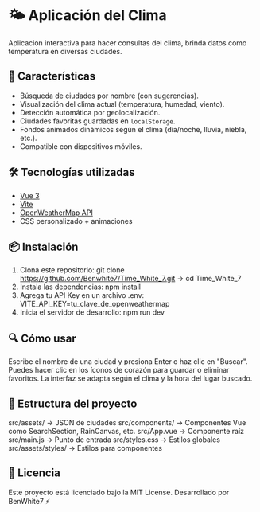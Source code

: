 # 🌤️ Aplicación del Clima

Aplicacion interactiva para hacer consultas del clima, brinda datos como temperatura en diversas ciudades.

## 🚀 Características

- Búsqueda de ciudades por nombre (con sugerencias).
- Visualización del clima actual (temperatura, humedad, viento).
- Detección automática por geolocalización.
- Ciudades favoritas guardadas en `localStorage`.
- Fondos animados dinámicos según el clima (día/noche, lluvia, niebla, etc.).
- Compatible con dispositivos móviles.

## 🛠️ Tecnologías utilizadas

- [Vue 3](https://vuejs.org/)
- [Vite](https://vitejs.dev/)
- [OpenWeatherMap API](https://openweathermap.org/)
- CSS personalizado + animaciones

## 📦 Instalación

1. Clona este repositorio:
   git clone https://github.com/Benwhite7/Time_White_7.git →
   cd Time_White_7
2. Instala las dependencias:
   npm install
3. Agrega tu API Key en un archivo .env:
   VITE_API_KEY=tu_clave_de_openweathermap 
4. Inicia el servidor de desarrollo:
   npm run dev

## 🔍 Cómo usar
   Escribe el nombre de una ciudad y presiona Enter o haz clic en "Buscar".
   Puedes hacer clic en los íconos de corazón para guardar o eliminar favoritos.
   La interfaz se adapta según el clima y la hora del lugar buscado.   

## 📁 Estructura del proyecto
src/assets/              → JSON de ciudades
src/components/          → Componentes Vue como SearchSection, RainCanvas, etc.
src/App.vue              → Componente raíz
src/main.js              → Punto de entrada
src/styles.css           → Estilos globales
src/assets/styles/       → Estilos para componentes

## 📄 Licencia
Este proyecto está licenciado bajo la MIT License. 
Desarrollado por BenWhite7 ⚡
